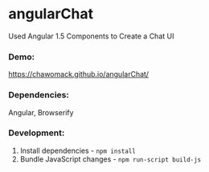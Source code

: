 # angularChat
Used Angular 1.5 Components to Create a Chat UI
### Demo:
https://chawomack.github.io/angularChat/

### Dependencies: 
Angular, Browserify

### Development:
1. Install dependencies - `npm install`
2. Bundle JavaScript changes - `npm run-script build-js`

